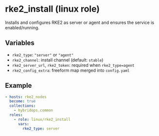 # rke2_install (linux role)

Installs and configures RKE2 as server or agent and ensures the service is enabled/running.

## Variables
- `rke2_type`: `"server"` or `"agent"`
- `rke2_channel`: install channel (default: `stable`)
- `rke2_server_url`, `rke2_token`: required when `rke2_type=agent`
- `rke2_config_extra`: freeform map merged into `config.yaml`

## Example
```yaml
- hosts: rke2_nodes
  become: true
  collections:
    - hybridops.common
  roles:
    - role: linux/rke2_install
      vars:
        rke2_type: server
```
